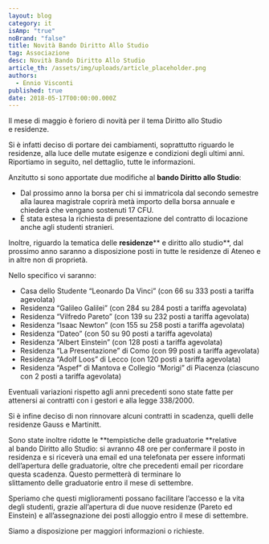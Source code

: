 ```yaml
---
layout: blog
category: it
isAmp: "true"
noBrand: "false"
title: Novità Bando Diritto Allo Studio
tag: Associazione
desc: Novità Bando Diritto Allo Studio
article_th: /assets/img/uploads/article_placeholder.png
authors:
  - Ennio Visconti
published: true
date: 2018-05-17T00:00:00.000Z
---
```


Il mese di maggio è foriero di novità per il tema Diritto allo Studio e residenze.

Si è infatti deciso di portare dei cambiamenti, soprattutto riguardo le residenze, alla luce delle mutate esigenze e condizioni degli ultimi anni. Riportiamo in seguito, nel dettaglio, tutte le informazioni.

Anzitutto si sono apportate due modifiche al **bando Diritto allo Studio**:

*   Dal prossimo anno la borsa per chi si immatricola dal secondo semestre alla laurea magistrale coprirà metà importo della borsa annuale e chiederà che vengano sostenuti 17 CFU.
*   È stata estesa la richiesta di presentazione del contratto di locazione anche agli studenti stranieri.

Inoltre, riguardo la tematica delle **residenze**** e diritto allo studio**, dal prossimo anno saranno a disposizione posti in tutte le residenze di Ateneo e in altre non di proprietà.

Nello specifico vi saranno:

*   Casa dello Studente “Leonardo Da Vinci” (con 66 su 333 posti a tariffa agevolata)
*   Residenza “Galileo Galilei” (con 284 su 284 posti a tariffa agevolata)
*   Residenza “Vilfredo Pareto” (con 139 su 232 posti a tariffa agevolata)
*   Residenza “Isaac Newton” (con 155 su 258 posti a tariffa agevolata)
*   Residenza “Dateo” (con 50 su 90 posti a tariffa agevolata)
*   Residenza “Albert Einstein” (con 128 posti a tariffa agevolata)
*   Residenza “La Presentazione” di Como (con 99 posti a tariffa agevolata)
*   Residenza “Adolf Loos” di Lecco (con 120 posti a tariffa agevolata)
*   Residenza “Aspef” di Mantova e Collegio “Morigi” di Piacenza (ciascuno con 2 posti a tariffa agevolata)

Eventuali variazioni rispetto agli anni precedenti sono state fatte per attenersi ai contratti con i gestori e alla legge 338/2000. 

Si è infine deciso di non rinnovare alcuni contratti in scadenza, quelli delle residenze Gauss e Martinitt.

Sono state inoltre ridotte le **tempistiche delle graduatorie **relative al bando Diritto allo Studio: si avranno 48 ore per confermare il posto in residenza e si riceverà una email ed una telefonata per essere informati dell’apertura delle graduatorie, oltre che precedenti email per ricordare questa scadenza. Questo permetterà di terminare lo slittamento delle graduatorie entro il mese di settembre.

Speriamo che questi miglioramenti possano facilitare l’accesso e la vita degli studenti, grazie all’apertura di due nuove residenze (Pareto ed Einstein) e all’assegnazione dei posti alloggio entro il mese di settembre.

Siamo a disposizione per maggiori informazioni o richieste.
